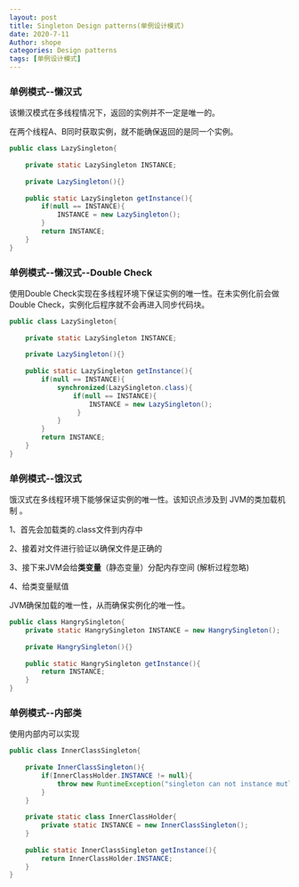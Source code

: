 ```yaml
---
layout: post
title: Singleton Design patterns(单例设计模式)
date: 2020-7-11
Author: shope
categories: Design patterns
tags: [单例设计模式]
---
```


### 单例模式--懒汉式

该懒汉模式在多线程情况下，返回的实例并不一定是唯一的。

在两个线程A、B同时获取实例，就不能确保返回的是同一个实例。

```java
public class LazySingleton{
    
    private static LazySingleton INSTANCE;
    
    private LazySingleton(){}
    
    public static LazySingleton getInstance(){
        if(null == INSTANCE){
            INSTANCE = new LazySingleton();
        }
        return INSTANCE;
    }
}
```

### 单例模式--懒汉式--Double Check

使用Double Check实现在多线程环境下保证实例的唯一性。在未实例化前会做Double Check，实例化后程序就不会再进入同步代码块。

```java
public class LazySingleton{
    
    private static LazySingleton INSTANCE;
    
    private LazySingleton(){}
    
    public static LazySingleton getInstance(){
        if(null == INSTANCE){
            synchronized(LazySingleton.class){
                if(null == INSTANCE){
                    INSTANCE = new LazySingleton();
                 }
            }
        }
        return INSTANCE;
    }
}
```

### 单例模式--饿汉式

饿汉式在多线程环境下能够保证实例的唯一性。该知识点涉及到 JVM的类加载机制 。

1、首先会加载类的.class文件到内存中

2、接着对文件进行验证以确保文件是正确的

3、接下来JVM会给**类变量**（静态变量）分配内存空间 (解析过程忽略)

4、给类变量赋值

JVM确保加载的唯一性，从而确保实例化的唯一性。

```java
public class HangrySingleton{
    private static HangrySingleton INSTANCE = new HangrySingleton();
    
    private HangrySingleton(){}
    
    public static HangrySingleton getInstance(){
        return INSTANCE;
    }
}
```

### 单例模式--内部类

使用内部内可以实现

```java
public class InnerClassSingleton{
    
    private InnerClassSingleton(){
        if(InnerClassHolder.INSTANCE != null){
            throw new RuntimeException("singleton can not instance mutli instance.");
        }
    }
    
    private static class InnerClassHolder{
        private static INSTANCE = new InnerClassSingleton();
    }
    
    public static InnerClassSingleton getInstance(){
        return InnerClassHolder.INSTANCE;
    }
}
```

